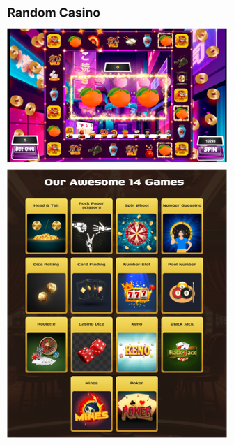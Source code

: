 # Random Casino

![alt text](https://github.com/Det-Tech/casino/blob/main/src/capture.png?raw=true)

![alt text](https://github.com/Det-Tech/casino/blob/main/src/capture1.png?raw=true)

